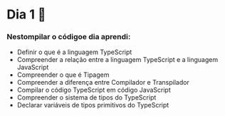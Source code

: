 # Dia 1 📆

### Nestompilar o códigoe dia aprendi:

* Definir o que é a linguagem TypeScript
* Compreender a relação entre a linguagem TypeScript e a linguagem JavaScript
* Compreender o que é Tipagem
* Compreender a diferença entre Compilador e Transpilador
* Compilar o código TypeScript em código JavaScript
* Compreender o sistema de tipos do TypeScript
* Declarar variáveis de tipos primitivos do TypeScript